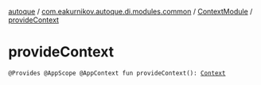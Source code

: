 [autoque](../../index.md) / [com.eakurnikov.autoque.di.modules.common](../index.md) / [ContextModule](index.md) / [provideContext](./provide-context.md)

# provideContext

`@Provides @AppScope @AppContext fun provideContext(): `[`Context`](https://developer.android.com/reference/android/content/Context.html)
